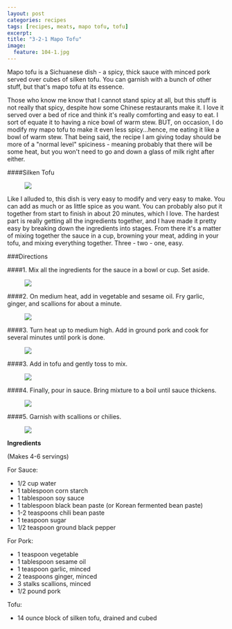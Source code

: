 ```yaml
---
layout: post
categories: recipes
tags: [recipes, meats, mapo tofu, tofu]
excerpt: 
title: "3-2-1 Mapo Tofu"
image:
  feature: 104-1.jpg
---
```


Mapo tofu is a Sichuanese dish - a spicy, thick sauce with minced pork served over cubes of silken tofu. You can garnish with a bunch of other stuff, but that's mapo tofu at its essence.

Those who know me know that I cannot stand spicy at all, but this stuff is not really that spicy, despite how some Chinese restaurants make it.  I love it served over a bed of rice and think it's really comforting and easy to eat. I sort of equate it to having a nice bowl of warm stew.  BUT, on occasion, I do modify my mapo tofu to make it even less spicy...hence, me eating it like a bowl of warm stew.  That being said, the recipe I am giving today should be more of a "normal level" spiciness - meaning probably that there will be some heat, but you won't need to go and down a glass of milk right after either. 

####Silken Tofu
<figure> <img src='/images/104-1a.jpg'> </figure>

Like I alluded to, this dish is very easy to modify and very easy to make.  You can add as much or as little spice as you want. You can probably also put it together from start to finish in about 20 minutes, which I love. The hardest part is really getting all the ingredients together, and I have made it pretty easy by breaking down the ingredients into stages. From there it's a matter of mixing together the sauce in a cup, browning your meat, adding in your tofu, and mixing everything together.  Three - two - one, easy.



###Directions

####1. Mix all the ingredients for the sauce in a bowl or cup.  Set aside.
<figure> <img src='/images/104-2.jpg'> </figure>

####2. On medium heat, add in vegetable and sesame oil.  Fry garlic, ginger, and scallions for about a minute.
<figure> <img src='/images/104-3.jpg'> </figure>

####3. Turn heat up to medium high.  Add in ground pork and cook for several minutes until pork is done.
<figure> <img src='/images/104-4.jpg'> </figure>

####3. Add in tofu and gently toss to mix.
<figure> <img src='/images/104-5.jpg'> </figure>

####4. Finally, pour in sauce.  Bring mixture to a boil until sauce thickens.
<figure> <img src='/images/104-6.jpg'> </figure>

####5. Garnish with scallions or chilies.  
<figure> <img src='/images/104-7.jpg'> </figure>
<section class='recipe'>
<p><strong>Ingredients</strong></p>

<p>(Makes 4-6 servings)</p>

<p>For Sauce:</p>

<ul><li>1/2 cup water </li><li>1 tablespoon corn starch</li><li>1 tablespoon soy sauce</li><li>1 tablespoon black bean paste (or Korean fermented bean paste)</li><li>1-2 teaspoons chili bean paste</li><li>1 teaspoon sugar</li><li>1/2 teaspoon ground black pepper</li></ul>

<p>For Pork:</p>

<ul><li>1 teaspoon vegetable</li><li>1 tablespoon sesame oil</li><li>1 teaspoon garlic, minced</li><li>2 teaspoons ginger, minced</li><li>3 stalks scallions, minced</li><li>1/2 pound pork</li></ul>

<p>Tofu:</p>

<ul><li>14 ounce block of silken tofu, drained and cubed</li></ul></section>